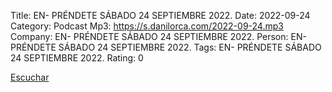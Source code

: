 Title: EN- PRÉNDETE SÁBADO 24 SEPTIEMBRE 2022.
Date: 2022-09-24
Category: Podcast
Mp3: https://s.danilorca.com/2022-09-24.mp3
Company: EN- PRÉNDETE SÁBADO 24 SEPTIEMBRE 2022.
Person: EN- PRÉNDETE SÁBADO 24 SEPTIEMBRE 2022.
Tags: EN- PRÉNDETE SÁBADO 24 SEPTIEMBRE 2022.
Rating: 0

<a href="https://s.danilorca.com/2022-09-24.mp3" type="audio/mpeg">
Escuchar
</a>
